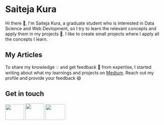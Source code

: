 
# Saiteja Kura
Hi there 👋, I'm Saiteja Kura, a graduate student who is interested in Data Science and Web Devlopment, so I try to learn the relevant concepts and apply them in my projects 🔭. I like to create small projects where I apply all the concepts I learn.

## My Articles
To share my knowledge 💡 and get feedback 💬 from expertise, I started writing about what my learnings and projects on [Medium](https://medium.com/@kurasaiteja). Reach out my profile and provide your feedback 😄

## Get in touch 
<a href="https://www.linkedin.com/in/saiteja-kura-49803b13b/"><img src="https://1000logos.net/wp-content/uploads/2017/03/LinkedIn-Logo.png" width="60" height="50"></a>  <a href="https://medium.com/@kurasaiteja"><img src="https://cdn4.iconfinder.com/data/icons/social-media-2210/24/Medium-512.png" width="60" height="53"></a>  <a href="https://twitter.com/KURASAITEJA"><img src="https://i.pinimg.com/236x/ea/bd/e0/eabde01759e682e029476e999109a45b--twitter-button-twitter-twitter.jpg" width="63" height="50"></a>


